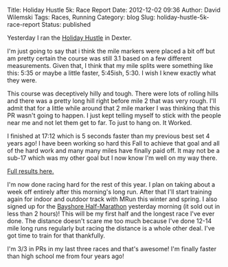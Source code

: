 Title: Holiday Hustle 5k: Race Report
Date: 2012-12-02 09:36
Author: David Wilemski
Tags: Races, Running
Category: blog
Slug: holiday-hustle-5k-race-report
Status: published

Yesterday I ran the [Holiday
Hustle](http://holiday5k.runningfitsites.com/) in Dexter.

I\'m just going to say that i think the mile markers were placed a bit
off but am pretty certain the course was still 3.1 based on a few
different measurements. Given that, I think that my mile splits were
something like this: 5:35 or maybe a little faster, 5:45ish, 5:30. I
wish I knew exactly what they were.

This course was deceptively hilly and tough. There were lots of rolling
hills and there was a pretty long hill right before mile 2 that was very
rough. I\'ll admit that for a little while around that 2 mile marker I
was thinking that this PR wasn\'t going to happen. I just kept telling
myself to stick with the people near me and not let them get to far. To
just to hang on. It Worked.

I finished at 17:12 which is 5 seconds faster than my previous best set
4 years ago! I have been working so hard this Fall to achieve that goal
and all of the hard work and many many miles have finally paid off. It
may not be a sub-17 which was my other goal but I now know I\'m well on
my way there.

[Full results
here.](http://www.timing.runningfitsites.com/raceresults.php?RaceID=284)

I\'m now done racing hard for the rest of this year. I plan on taking
about a week off entirely after this morning\'s long run. After that
I\'ll start training again for indoor and outdoor track with MRun this
winter and spring. I also signed up for the [Bayshore
Half-Marathon](http://www.bayshoremarathon.org/half-marathon) yesterday
morning (it sold out in less than 2 hours)! This will be my first half
and the longest race I\'ve ever done. The distance doesn\'t scare me too
much because I\'ve done 12-14 mile long runs regularly but racing the
distance is a whole other deal. I\'ve got time to train for that
thankfully.

I\'m 3/3 in PRs in my last three races and that\'s awesome! I\'m finally
faster than high school me from four years ago!
